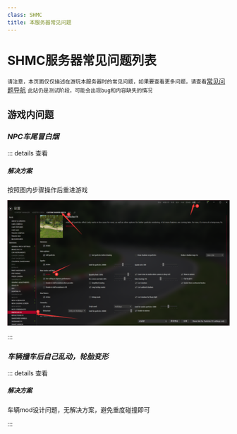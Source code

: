 ```yaml
---
class: SHMC
title: 本服务器常见问题
---
```


# SHMC服务器常见问题列表
`请注意，本页面仅仅描述在游玩本服务器时的常见问题，如果要查看更多问题，请查看`[常见问题导航](../page_errors/index.html)
`此站仍是测试阶段，可能会出现bug和内容缺失的情况`

## 游戏内问题

### *NPC车尾冒白烟*
::: details 查看
##### 解决方案

按照图内步骤操作后重进游戏

<div align=center> <img src="../imgs/cm/error/cm_setting_csp_Rear_moke_fix.png" alt="cm_setting_csp_Rear_moke_fix" align=center; style="zoom:200%;" /> </div>

:::

### *车辆撞车后自己乱动，轮胎变形*
::: details 查看
##### 解决方案

车辆mod设计问题，无解决方案，避免重度碰撞即可

:::